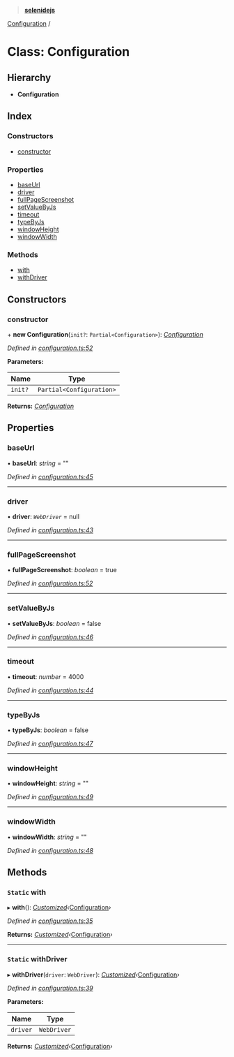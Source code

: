 > **[selenidejs](../README.md)**

[Configuration](configuration.md) /

# Class: Configuration

## Hierarchy

* **Configuration**

## Index

### Constructors

* [constructor](configuration.md#constructor)

### Properties

* [baseUrl](configuration.md#baseurl)
* [driver](configuration.md#driver)
* [fullPageScreenshot](configuration.md#fullpagescreenshot)
* [setValueByJs](configuration.md#setvaluebyjs)
* [timeout](configuration.md#timeout)
* [typeByJs](configuration.md#typebyjs)
* [windowHeight](configuration.md#windowheight)
* [windowWidth](configuration.md#windowwidth)

### Methods

* [with](configuration.md#static-with)
* [withDriver](configuration.md#static-withdriver)

## Constructors

###  constructor

\+ **new Configuration**(`init?`: `Partial<Configuration>`): *[Configuration](configuration.md)*

*Defined in [configuration.ts:52](https://github.com/knowledgeexpert/selenidejs/blob/master/lib/configuration.ts#L52)*

**Parameters:**

Name | Type |
------ | ------ |
`init?` | `Partial<Configuration>` |

**Returns:** *[Configuration](configuration.md)*

## Properties

###  baseUrl

• **baseUrl**: *string* = ""

*Defined in [configuration.ts:45](https://github.com/knowledgeexpert/selenidejs/blob/master/lib/configuration.ts#L45)*

___

###  driver

• **driver**: *`WebDriver`* =  null

*Defined in [configuration.ts:43](https://github.com/knowledgeexpert/selenidejs/blob/master/lib/configuration.ts#L43)*

___

###  fullPageScreenshot

• **fullPageScreenshot**: *boolean* = true

*Defined in [configuration.ts:52](https://github.com/knowledgeexpert/selenidejs/blob/master/lib/configuration.ts#L52)*

___

###  setValueByJs

• **setValueByJs**: *boolean* = false

*Defined in [configuration.ts:46](https://github.com/knowledgeexpert/selenidejs/blob/master/lib/configuration.ts#L46)*

___

###  timeout

• **timeout**: *number* = 4000

*Defined in [configuration.ts:44](https://github.com/knowledgeexpert/selenidejs/blob/master/lib/configuration.ts#L44)*

___

###  typeByJs

• **typeByJs**: *boolean* = false

*Defined in [configuration.ts:47](https://github.com/knowledgeexpert/selenidejs/blob/master/lib/configuration.ts#L47)*

___

###  windowHeight

• **windowHeight**: *string* = ""

*Defined in [configuration.ts:49](https://github.com/knowledgeexpert/selenidejs/blob/master/lib/configuration.ts#L49)*

___

###  windowWidth

• **windowWidth**: *string* = ""

*Defined in [configuration.ts:48](https://github.com/knowledgeexpert/selenidejs/blob/master/lib/configuration.ts#L48)*

## Methods

### `Static` with

▸ **with**(): *[Customized](customized.md)‹*[Configuration](configuration.md)*›*

*Defined in [configuration.ts:35](https://github.com/knowledgeexpert/selenidejs/blob/master/lib/configuration.ts#L35)*

**Returns:** *[Customized](customized.md)‹*[Configuration](configuration.md)*›*

___

### `Static` withDriver

▸ **withDriver**(`driver`: `WebDriver`): *[Customized](customized.md)‹*[Configuration](configuration.md)*›*

*Defined in [configuration.ts:39](https://github.com/knowledgeexpert/selenidejs/blob/master/lib/configuration.ts#L39)*

**Parameters:**

Name | Type |
------ | ------ |
`driver` | `WebDriver` |

**Returns:** *[Customized](customized.md)‹*[Configuration](configuration.md)*›*